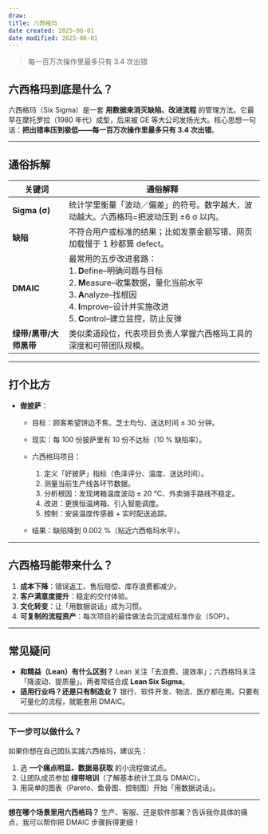 ```yaml
---
draw:
title: 六西格玛
date created: 2025-06-01
date modified: 2025-06-01
---
```

> 每一百万次操作里最多只有 3.4 次出错

## 六西格玛到底是什么？

六西格玛（Six Sigma）是一套 **用数据来消灭缺陷、改进流程** 的管理方法。它最早在摩托罗拉（1980 年代）成型，后来被 GE 等大公司发扬光大。核心思想一句话：**把出错率压到极低——每一百万次操作里最多只有 3.4 次出错**。

---

## 通俗拆解

| 关键词            | 通俗解释                                                                                                                                                     |
| -------------- | -------------------------------------------------------------------------------------------------------------------------------------------------------- |
| **Sigma (σ)**  | 统计学里衡量「波动／偏差」的符号。数字越大，波动越大。六西格玛=把波动压到 ±6 σ 以内。|
| **缺陷**         | 不符合用户或标准的结果；比如发票金额写错、网页加载慢于 1 秒都算 defect。|
| **DMAIC**      | 最常用的五步改进套路：<br>1. **D**efine–明确问题与目标<br>2. **M**easure–收集数据，量化当前水平<br>3. **A**nalyze–找根因<br>4. **I**mprove–设计并实施改进<br>5. **C**ontrol–建立监控，防止反弹 |
| **绿带/黑带/大师黑带** | 类似柔道段位，代表项目负责人掌握六西格玛工具的深度和可带团队规模。|

---

## 打个比方

* **做披萨**：

  * 目标：顾客希望饼边不焦、芝士均匀、送达时间 ≤ 30 分钟。
  * 现实：每 100 份披萨里有 10 份不达标（10 % 缺陷率）。
  * 六西格玛项目：

    1. 定义「好披萨」指标（色泽评分、温度、送达时间）。
    2. 测量当前生产线各环节数据。
    3. 分析根因：发现烤箱温度波动 ± 20 ℃、外卖骑手路线不稳定。
    4. 改进：更换恒温烤箱、引入智能调度。
    5. 控制：安装温度传感器 + 实时配送追踪。
  * 结果：缺陷降到 0.002 %（贴近六西格玛水平）。

---

## 六西格玛能带来什么？

1. **成本下降**：错误返工、售后赔偿、库存浪费都减少。
2. **客户满意度提升**：稳定的交付体验。
3. **文化转变**：让「用数据说话」成为习惯。
4. **可复制的流程资产**：每次项目的最佳做法会沉淀成标准作业（SOP）。

---

## 常见疑问
* **和精益（Lean）有什么区别？**
  Lean 关注「去浪费、提效率」；六西格玛关注「降波动、提质量」。两者常结合成 **Lean Six Sigma**。
* **适用行业吗？还是只有制造业？**
  银行、软件开发、物流、医疗都在用。只要有可量化的流程，就能套用 DMAIC。

---

### 下一步可以做什么？

如果你想在自己团队实践六西格玛，建议先：

1. 选 **一个痛点明显、数据易获取** 的小流程做试点。
2. 让团队成员参加 **绿带培训**（了解基本统计工具与 DMAIC）。
3. 用简单的图表（Pareto、鱼骨图、控制图）开始「用数据说话」。

---

**想在哪个场景里用六西格玛？** 生产、客服、还是软件部署？告诉我你具体的痛点，我可以帮你把 DMAIC 步骤拆得更细！
